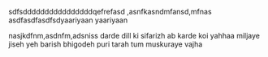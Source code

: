 

sdfsddddddddddddddddqefrefasd
,asnfkasndmfansd,mfnas
asdfasdfasdfsdyaariyaan yaariyaan

nasjkdfnm,asdnfm,adsniss darde dill ki sifarizh
ab karde koi yahhaa
miljaye jiseh yeh barish
bhigodeh puri tarah
tum muskuraye vajha
